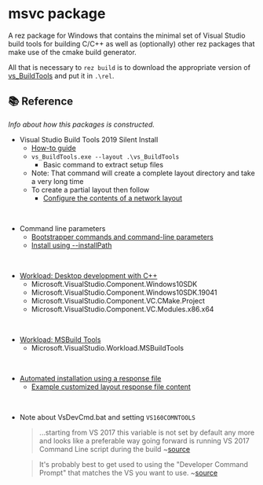 # msvc package

A rez package for Windows that contains the minimal set of Visual Studio build tools for building C/C++ as well as (optionally) other rez packages that make use of the cmake build generator.

All that is necessary to `rez build` is to download the appropriate version of [vs_BuildTools](https://aka.ms/vs/16/release/vs_BuildTools.exe) and put it in `.\rel`.

## :books: Reference

_Info about how this packages is constructed._

* Visual Studio Build Tools 2019 Silent Install
  * [How-to guide](https://silentinstallhq.com/visual-studio-build-tools-2019-silent-install-how-to-guide/)
  - `vs_BuildTools.exe --layout .\vs_BuildTools`
    * Basic command to extract setup files
  - Note: That command will create a complete layout directory and take a very long time
  - To create a partial layout then follow
    * [Configure the contents of a network layout](https://learn.microsoft.com/en-us/visualstudio/install/create-a-network-installation-of-visual-studio?view=vs-2022#configure-the-contents-of-a-network-layout)

<br>

* Command line parameters
  - [Bootstrapper commands and command-line parameters](https://learn.microsoft.com/en-us/visualstudio/install/use-command-line-parameters-to-install-visual-studio?view=vs-2022#bootstrapper-commands-and-command-line-parameters)
  - [Install using --installPath](https://learn.microsoft.com/en-us/visualstudio/install/command-line-parameter-examples?view=vs-2022#install-using---installpath)

<br>

* [Workload: Desktop development with C++](https://learn.microsoft.com/en-us/visualstudio/install/workload-component-id-vs-build-tools?view=vs-2019&preserve-view=true#desktop-development-with-c)
  * Microsoft.VisualStudio.Component.Windows10SDK
  * Microsoft.VisualStudio.Component.Windows10SDK.19041
  * Microsoft.VisualStudio.Component.VC.CMake.Project
  * Microsoft.VisualStudio.Component.VC.Modules.x86.x64

<br>

* [Workload: MSBuild Tools](https://learn.microsoft.com/en-us/visualstudio/install/workload-component-id-vs-build-tools?view=vs-2019&preserve-view=true#msbuild-tools)
  * Microsoft.VisualStudio.Workload.MSBuildTools

<br>

* [Automated installation using a response file](https://learn.microsoft.com/en-us/visualstudio/install/automated-installation-with-response-file)
  * [Example customized layout response file content](https://learn.microsoft.com/en-us/visualstudio/install/automated-installation-with-response-file?view=vs-2022#example-customized-layout-response-file-content)

<br>

* Note about VsDevCmd.bat and setting `VS160COMNTOOLS`

  > ...starting from VS 2017 this variable is not set by default any more and looks like a preferable way going forward is running VS 2017 Command Line script during the build ~[source](https://help.appveyor.com/discussions/kb/48-vs2017)

  > It's probably best to get used to using the "Developer Command Prompt" that matches the VS you want to use. ~[source](https://github.com/dotnet/fsharp/issues/1761#issuecomment-261802149)
  